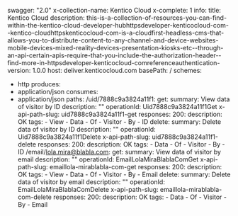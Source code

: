 swagger: "2.0"
x-collection-name: Kentico Cloud
x-complete: 1
info:
  title: Kentico Cloud
  description: this-is-a-collection-of-resources-you-can-find-within-the-kentico-cloud-developer-hubhttpsdeveloper-kenticocloud-com--kentico-cloudhttpskenticocloud-com-is-a-cloudfirst-headless-cms-that-allows-you-to-distribute-content-to-any-channel-and-device-websites-mobile-devices-mixed-reality-devices-presentation-kiosks-etc--through-an-api-certain-apis-require-that-you-include-the-authorization-header--find-more-in-httpsdeveloper-kenticocloud-comreferenceauthentication-
  version: 1.0.0
host: deliver.kenticocloud.com
basePath: /
schemes:
- http
produces:
- application/json
consumes:
- application/json
paths:
  /uid/7888c9a3824a11f1:
    get:
      summary: View data of visitor by ID
      description: ""
      operationId: Uid7888c9a3824a11f1Get
      x-api-path-slug: uid7888c9a3824a11f1-get
      responses:
        200:
          description: OK
      tags:
      - View
      - Data
      - Of
      - Visitor
      - By
      - ID
    delete:
      summary: Delete data of visitor by ID
      description: ""
      operationId: Uid7888c9a3824a11f1Delete
      x-api-path-slug: uid7888c9a3824a11f1-delete
      responses:
        200:
          description: OK
      tags:
      - Data
      - Of
      - Visitor
      - By
      - ID
  /email/lola.mira@blabla.com:
    get:
      summary: View data of visitor by email
      description: ""
      operationId: EmailLolaMiraBlablaComGet
      x-api-path-slug: emaillola-mirablabla-com-get
      responses:
        200:
          description: OK
      tags:
      - View
      - Data
      - Of
      - Visitor
      - By
      - Email
    delete:
      summary: Delete data of visitor by email
      description: ""
      operationId: EmailLolaMiraBlablaComDelete
      x-api-path-slug: emaillola-mirablabla-com-delete
      responses:
        200:
          description: OK
      tags:
      - Data
      - Of
      - Visitor
      - By
      - Email